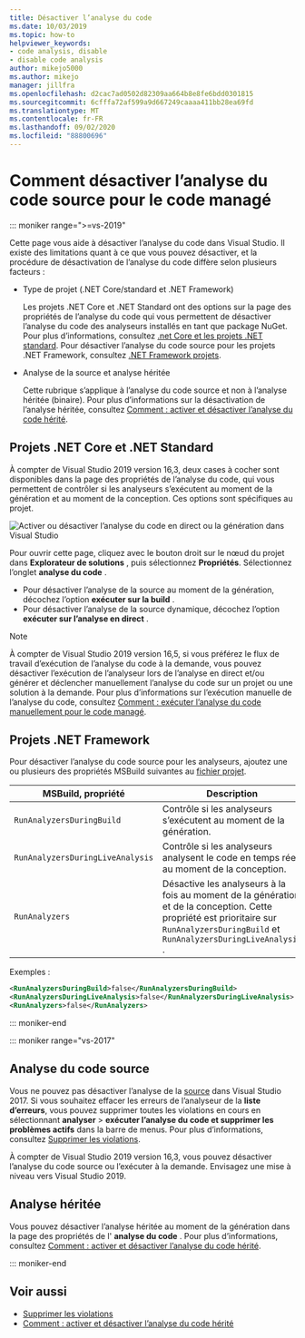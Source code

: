 ```yaml
---
title: Désactiver l’analyse du code
ms.date: 10/03/2019
ms.topic: how-to
helpviewer_keywords:
- code analysis, disable
- disable code analysis
author: mikejo5000
ms.author: mikejo
manager: jillfra
ms.openlocfilehash: d2cac7ad0502d82309aa664b8e8fe6bdd0301815
ms.sourcegitcommit: 6cfffa72af599a9d667249caaaa411bb28ea69fd
ms.translationtype: MT
ms.contentlocale: fr-FR
ms.lasthandoff: 09/02/2020
ms.locfileid: "88800696"
---
```

# <a name="how-to-disable-source-code-analysis-for-managed-code"></a>Comment désactiver l’analyse du code source pour le code managé

::: moniker range=">=vs-2019"

Cette page vous aide à désactiver l’analyse du code dans Visual Studio. Il existe des limitations quant à ce que vous pouvez désactiver, et la procédure de désactivation de l’analyse du code diffère selon plusieurs facteurs :

- Type de projet (.NET Core/standard et .NET Framework)

  Les projets .NET Core et .NET Standard ont des options sur la page des propriétés de l’analyse du code qui vous permettent de désactiver l’analyse du code des analyseurs installés en tant que package NuGet. Pour plus d’informations, consultez [.net Core et les projets .NET standard](#net-core-and-net-standard-projects). Pour désactiver l’analyse du code source pour les projets .NET Framework, consultez [.NET Framework projets](#net-framework-projects).

- Analyse de la source et analyse héritée

  Cette rubrique s’applique à l’analyse du code source et non à l’analyse héritée (binaire). Pour plus d’informations sur la désactivation de l’analyse héritée, consultez [Comment : activer et désactiver l’analyse du code hérité](how-to-enable-and-disable-automatic-code-analysis-for-managed-code.md).

## <a name="net-core-and-net-standard-projects"></a>Projets .NET Core et .NET Standard

À compter de Visual Studio 2019 version 16,3, deux cases à cocher sont disponibles dans la page des propriétés de l’analyse du code, qui vous permettent de contrôler si les analyseurs s’exécutent au moment de la génération et au moment de la conception. Ces options sont spécifiques au projet.

![Activer ou désactiver l’analyse du code en direct ou la génération dans Visual Studio](media/run-on-build-run-live-analysis.png)

Pour ouvrir cette page, cliquez avec le bouton droit sur le nœud du projet dans **Explorateur de solutions** , puis sélectionnez **Propriétés**. Sélectionnez l’onglet **analyse du code** .

- Pour désactiver l’analyse de la source au moment de la génération, décochez l’option **exécuter sur la build** .
- Pour désactiver l’analyse de la source dynamique, décochez l’option **exécuter sur l’analyse en direct** .

> [!NOTE]
> À compter de Visual Studio 2019 version 16,5, si vous préférez le flux de travail d’exécution de l’analyse du code à la demande, vous pouvez désactiver l’exécution de l’analyseur lors de l’analyse en direct et/ou générer et déclencher manuellement l’analyse du code sur un projet ou une solution à la demande. Pour plus d’informations sur l’exécution manuelle de l’analyse du code, consultez [Comment : exécuter l’analyse du code manuellement pour le code managé](how-to-run-code-analysis-manually-for-managed-code.md).

## <a name="net-framework-projects"></a>Projets .NET Framework

Pour désactiver l’analyse du code source pour les analyseurs, ajoutez une ou plusieurs des propriétés MSBuild suivantes au [fichier projet](../ide/solutions-and-projects-in-visual-studio.md#project-file).

| MSBuild, propriété | Description | Default |
| - | - | - |
| `RunAnalyzersDuringBuild` | Contrôle si les analyseurs s’exécutent au moment de la génération. | `true` |
| `RunAnalyzersDuringLiveAnalysis` | Contrôle si les analyseurs analysent le code en temps réel au moment de la conception. | `true` |
| `RunAnalyzers` | Désactive les analyseurs à la fois au moment de la génération et de la conception. Cette propriété est prioritaire sur `RunAnalyzersDuringBuild` et `RunAnalyzersDuringLiveAnalysis` . | `true` |

Exemples :

```xml
<RunAnalyzersDuringBuild>false</RunAnalyzersDuringBuild>
<RunAnalyzersDuringLiveAnalysis>false</RunAnalyzersDuringLiveAnalysis>
<RunAnalyzers>false</RunAnalyzers>
```

::: moniker-end

::: moniker range="vs-2017"

## <a name="source-analysis"></a>Analyse du code source

Vous ne pouvez pas désactiver l’analyse de la [source](roslyn-analyzers-overview.md) dans Visual Studio 2017. Si vous souhaitez effacer les erreurs de l’analyseur de la **liste d’erreurs**, vous pouvez supprimer toutes les violations en cours en sélectionnant **analyser**  >  **exécuter l’analyse du code et supprimer les problèmes actifs** dans la barre de menus. Pour plus d’informations, consultez [Supprimer les violations](use-roslyn-analyzers.md#suppress-violations).

À compter de Visual Studio 2019 version 16,3, vous pouvez désactiver l’analyse du code source ou l’exécuter à la demande. Envisagez une mise à niveau vers Visual Studio 2019.

## <a name="legacy-analysis"></a>Analyse héritée

Vous pouvez désactiver l’analyse héritée au moment de la génération dans la page des propriétés de l' **analyse du code** . Pour plus d’informations, consultez [Comment : activer et désactiver l’analyse du code hérité](how-to-enable-and-disable-automatic-code-analysis-for-managed-code.md).

::: moniker-end

## <a name="see-also"></a>Voir aussi

- [Supprimer les violations](use-roslyn-analyzers.md#suppress-violations)
- [Comment : activer et désactiver l’analyse du code hérité](how-to-enable-and-disable-automatic-code-analysis-for-managed-code.md)
